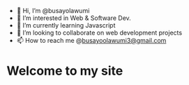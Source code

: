 - 👋 Hi, I’m @busayolawumi
- 👀 I’m interested in Web & Software Dev.
- 🌱 I’m currently learning Javascript
- 💞️ I’m looking to collaborate on web development projects
- 📫 How to reach me @busayoolawumi3@gmail.com

<!---
busayolawumi/busayolawumi is a ✨ special ✨ repository because its `README.md` (this file) appears on your GitHub profile.
You can click the Preview link to take a look at your changes.
--->

<h1>Welcome to my site</h1>
